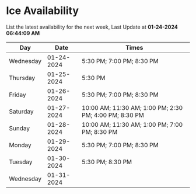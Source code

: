 # Ice Availability

List the latest availability for the next week, Last Update at **01-24-2024 06:44:09 AM**

| Day         | Date        | Times       |
| ----------- | ----------- | ----------- |
|Wednesday|01-24-2024|5:30 PM; 7:00 PM; 8:30 PM|
|Thursday|01-25-2024|5:30 PM|
|Friday|01-26-2024|5:30 PM; 7:00 PM; 8:30 PM|
|Saturday|01-27-2024|10:00 AM; 11:30 AM; 1:00 PM; 2:30 PM; 4:00 PM; 8:30 PM|
|Sunday|01-28-2024|10:00 AM; 11:30 AM; 1:00 PM; 7:00 PM; 8:30 PM|
|Monday|01-29-2024|5:30 PM; 7:00 PM; 8:30 PM|
|Tuesday|01-30-2024|5:30 PM; 8:30 PM|
|Wednesday|01-31-2024||
